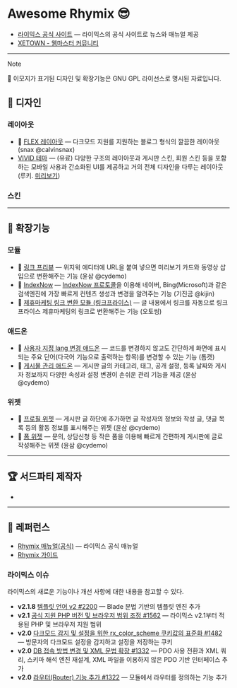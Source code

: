 # Awesome Rhymix 😎

- [라이믹스 공식 사이트](https://rhymix.org) — 라이믹스의 공식 사이트로 뉴스와 매뉴얼 제공
- [XETOWN - 웹마스터 커뮤니티](https://xetown.com)

---

> [!NOTE]
> 💝 이모지가 표기된 디자인 및 확장기능은 GNU GPL 라이선스로 명시된 자료입니다.

## 🎨 디자인

### 레이아웃

- 💝 [FLEX 레이아웃](https://xetown.com/download/1455172) — 다크모드 지원를 지원하는 블로그 형식의 깔끔한 레이아웃 (snax @calvinsnax)
- [VIVID 테마](https://xetown.com/thirdparties/1785062) — (유료) 다양한 구조의 레이아웃과 게시판 스킨, 회원 스킨 등을 포함하는 모바일 사용과 간소화된 UI를 제공하고 거의 전체 디자인을 다루는 레이아웃 (루키. [미리보기](https://uiui.io/vivid))

### 스킨

---

## 🧩 확장기능

### 모듈

- 💝 [링크 프리뷰](https://xetown.com/download/1724355) — 위지윅 에디터에 URL을 붙여 넣으면 미리보기 카드와 동영상 삽입으로 변환해주는 기능 (윤삼 @cydemo)
- 💝 [IndexNow](https://xetown.com/download/1781819) — [IndexNow 프로토콜](https://www.indexnow.org/ko_kr/index)을 이용해 네이버, Bing(Microsoft)과 같은 검색엔진에 가장 빠르게 컨텐츠 생성과 변경을 알려주는 기능 (기진곰 @kijin)
- 💝 [제휴마케팅 링크 변환 모듈 (링크프라이스)](https://xetown.com/download/1196234) — 글 내용에서 링크를 자동으로 링크프라이스 제휴마케팅의 링크로 변환해주는 기능 (오토씽)

### 애드온

- 💝 [사용자 지정 lang 변경 애드온](https://xetown.com/download/1730001) — 코드를 변경하지 않고도 간단하게 화면에 표시되는 주요 단어(다국어 기능으로 출력하는 항목)를 변경할 수 있는 기능 (톰캣)
- 💝 [게시물 관리 애드온](https://xetown.com/download/1545419) — 게시판 글의 카테고리, 태그, 공개 설정, 등록 날짜와 게시자 정보까지 다양한 속성과 설정 변경이 손쉬운 관리 기능을 제공 (윤삼 @cydemo)

### 위젯

- 💝 [프로필 위젯](https://xetown.com/download/1412177) — 게시판 글 하단에 추가하면 글 작성자의 정보와 작성 글, 댓글 목록 등의 활동 정보를 표시해주는 위젯 (윤삼 @cydemo)
- 💝 [폼 위젯](https://xetown.com/download/1359990) — 문의, 상담신청 등 작은 폼을 이용해 빠르게 간편하게 게시판에 글로 작성해주는 위젯 (윤삼 @cydemo)

---

## 🏆 서드파티 제작자

<!-- 유무료에 관계 없이 -->

- 

---

## 📖 레퍼런스

- [Rhymix 매뉴얼(공식)](https://rhymix.org/manual) — 라이믹스 공식 매뉴얼
- [Rhymix 가이드](https://rhymix-guide.github.io)

### 라이믹스 이슈

라이믹스의 새로운 기능이나 개선 사항에 대한 내용을 참고할 수 있다.

- **v2.1.8** [템플릿 언어 v2 #2200](https://github.com/rhymix/rhymix/pull/2200) — Blade 문법 기반의 템플릿 엔진 추가
- **v2.1** [공식 지원 PHP 버전 및 브라우저 범위 조정 #1562](https://github.com/rhymix/rhymix/issues/1562) — 라이믹스 v2.1부터 적용된 PHP 및 브라우저 지원 범위
- **v2.0** [다크모드 감지 및 설정을 위한 rx_color_scheme 쿠키값의 표준화 #1482](https://github.com/rhymix/rhymix/pull/1482) — 방문자의 다크모드 설정을 감지하고 설정을 저장하는 쿠키
- **v2.0** [DB 접속 방법 변경 및 XML 문법 확장 #1332](https://github.com/rhymix/rhymix/pull/1332) — PDO 사용 전환과 XML 쿼리, 스키마 해석 엔진 재설계, XML 파일을 이용하지 않은 PDO 기반 인터페이스 추가
- **v2.0** [라우터(Router) 기능 추가 #1322](https://github.com/rhymix/rhymix/pull/1322) — 모듈에서 라우터를 정의하는 기능 추가
